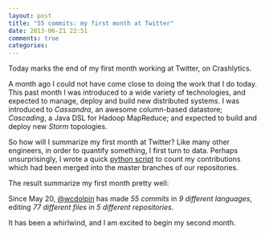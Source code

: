 ```yaml
---
layout: post
title: "55 commits: my first month at Twitter"
date: 2013-06-21 22:51
comments: true
categories:
---
```

Today marks the end of my first month working at Twitter, on Crashlytics.


A month ago I could not have come close to doing the work that I do today.
This past month I was introduced to a wide variety of technologies, and expected
to manage, deploy and build new distributed systems. I was introduced to _Cassandra_,
an awesome column-based datastore; _Cascading_, a Java DSL for Hadoop MapReduce; and
expected to build and deploy new _Storm_ topologies.


So how will I summarize my first month at Twitter? Like many other engineers, in
order to quantify something, I first turn to data. Perhaps unsurprisingly,  I wrote
a quick [python script](https://gist.github.com/wcdolphin/5841544) to count
my contributions which had been merged into the master branches of our repositories.

The result summarize my first month pretty well:

Since May 20, [@wcdolpin](https://twitter.com/wcdolphin) has made _55 commits_
in _9 different languages_, editing _77 different files_ in _5 different
repositories_.

It has been a whirlwind, and I am excited to begin my second month.

